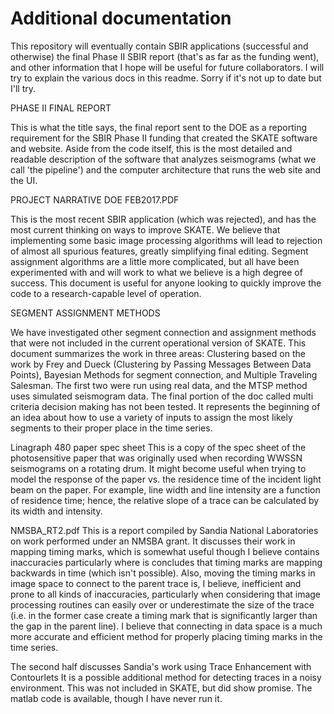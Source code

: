 # Additional documentation
This repository will eventually contain SBIR applications (successful and otherwise) the final Phase II SBIR report (that's as far as the funding went), and other information that I hope will be useful for future collaborators.
I will try to explain the various docs in this readme.  Sorry if it's not up to date but I'll try.

PHASE II FINAL REPORT

This is what the title says, the final report sent to the DOE as a reporting requirement for the SBIR Phase II funding that created the SKATE software and website.  Aside from the code itself, this is the most detailed and readable description of the software that analyzes seismograms (what we call 'the pipeline') and the computer architecture that runs the web site and the UI.


PROJECT NARRATIVE DOE FEB2017.PDF

This is the most recent SBIR application (which was rejected), and has the most current thinking on ways to improve SKATE.  We believe that implementing some basic image processing algorithms will lead to rejection of almost all spurious features, greatly simplifying final editing. Segment assignment algorithms are a little more complicated, but all have been experimented with and will work to what we believe is a high degree of success. This document is useful for anyone looking to quickly improve the code to a research-capable level of operation.


SEGMENT ASSIGNMENT METHODS

We have investigated other segment connection and assignment methods that were not included in the current operational version of SKATE. This document summarizes the work in three areas: Clustering based on the work by Frey and Dueck (Clustering by Passing Messages
Between Data Points), Bayesian Methods for segment connection, and Multiple Traveling Salesman.  The first two were run using real data, and the MTSP method uses simulated seismogram data.  The final portion of the doc called multi criteria decision making has not been tested. It represents the beginning of an idea about how to use a variety of inputs to assign the most likely segments to their proper place in the time series. 


Linagraph 480 paper spec sheet
This is a copy of the spec sheet of the photosensitive paper that was originally used when recording WWSSN seismograms on a rotating drum. It might become useful when trying to model the response of the paper vs. the residence time of the incident light beam on the paper. For example, line width and line intensity are a function of residence time; hence, the relative slope of a trace can be calculated by its width and intensity.


NMSBA_RT2.pdf
This is a report compiled by Sandia National Laboratories on work performed under an NMSBA grant.  It discusses their work in mapping timing marks, which is somewhat useful though I believe contains inaccuracies particularly where is concludes that timing marks are mapping backwards in time (which isn't possible). Also, moving the timing marks in image space to connect to the parent trace is, I believe, inefficient and prone to all kinds of inaccuracies, particularly when considering that image processing routines can easily over or underestimate the size of the trace (i.e. in the former case create a timing mark that is significantly larger than the gap in the parent line).  I believe that connecting in data space is a much more accurate and efficient method for properly placing timing marks in the time series.

The second half discusses Sandia's work using Trace Enhancement with Contourlets It is a possible additional method for detecting traces in a noisy environment.  This was not included in SKATE, but did show promise.  The matlab code is available, though I have never run it. 
